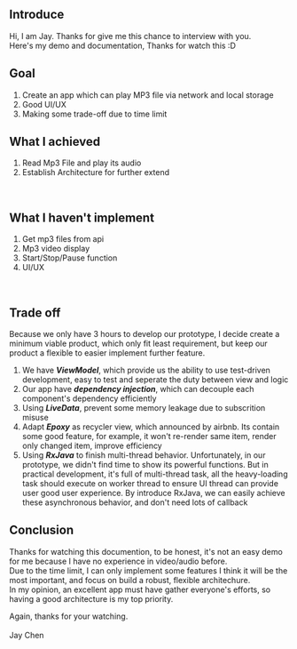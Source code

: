 ## Introduce<br/>
Hi, I am Jay. Thanks for give me this chance to interview with you.</br>
Here's my demo and documentation, Thanks for watch this :D<br/>

## Goal<Br/>
1. Create an app which can play MP3 file via network and local storage
2. Good UI/UX
3. Making some trade-off due to time limit 

## What I achieved</br>
1. Read Mp3 File and play its audio</br>
2. Establish Architecture for further extend</br>
</br>

## What I haven't implement </br>
1. Get mp3 files from api</br>
2. Mp3 video display</br>
3. Start/Stop/Pause function<br/>
4. UI/UX
<br/>

## Trade off<br/>
Because we only have 3 hours to develop our prototype, I decide create a minimum viable product,
which only fit least requirement, but keep our product a flexible to easier implement further feature.<br/>

1. We have _**ViewModel**_, which provide us the ability to use test-driven development, easy to test and seperate the duty between view and logic 
2. Our app have _**dependency injection**_, which can decouple each component's dependency efficiently<br/>
3. Using _**LiveData**_, prevent some memory leakage due to subscrition misuse
4. Adapt _**Epoxy**_ as recycler view, which announced by airbnb. Its contain some good feature, for example, it won't re-render same item, render only changed item, improve efficiency
5. Using _**RxJava**_ to finish multi-thread behavior. Unfortunately, in our prototype, we didn't find time to show its powerful functions.
But in practical development, it's full of multi-thread task, all the heavy-loading task should execute on worker thread to ensure UI thread can provide user good user experience.
By introduce RxJava, we can easily achieve these asynchronous behavior, and don't need lots of callback

## Conclusion<br/>
Thanks for watching this documention, to be honest, it's not an easy demo for me because I have no experience in video/audio before.<br/>
Due to the time limit, I can only implement some features I think it will be the most important, and focus on build a robust, flexible architechure.<br/>
In my opinion, an excellent app must have gather everyone's efforts, so having a good architecture is my top priority.<br/>

Again, thanks for your watching. <br/>
<br/>
Jay Chen<br/>
